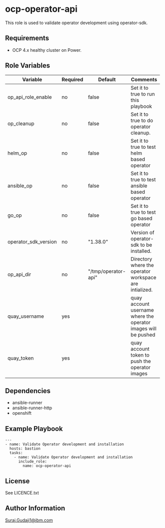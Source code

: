 ocp-operator-api
=========

This role is used to validate operator development using operator-sdk.

Requirements
------------

- OCP 4.x healthy cluster on Power.


Role Variables
--------------

| Variable                                   | Required | Default                                                                              | Comments                                                                                                                       |
|--------------------------------------------|----------|--------------------------------------------------------------------------------------|--------------------------------------------------------------------------------------------------------------------------------|
| op_api_role_enable                            | no       | false                                                                                | Set it to true to run this playbook                                                                                            |
| op_cleanup                            | no       | false                                                                                | Set it to true to do operator cleanup.                                                                                            |
| helm_op                   | no       | false                                                                                 | Set it to true to test helm based operator                                                                      |
| ansible_op                   | no       | false                                                                                 | Set it to true to test ansible based operator                                                                      |
| go_op                   | no       | false                                                                                 | Set it to true to test go based operator                                                                      |
| operator_sdk_version                    | no       | "1.38.0"                                                                               | Version of operator-sdk to be installed.                                                                                                       |
| op_api_dir                      | no       | "/tmp/operator-api"                                                                    | Directory where the operator workspace are intialized.                                                                                                         |
| quay_username                    | yes       |                                                                                | quay account username where the operator images will be pushed                                                                                                       |
| quay_token                    | yes       |                                                                                | quay account token to push the operator images                                                                                                        |




Dependencies
------------

- ansible-runner
- ansible-runner-http
- openshift

Example Playbook
----------------

```
---
- name: Validate Operator development and installation
  hosts: bastion
  tasks:
    - name: Validate Operator development and installation
      include_role:
        name: ocp-operator-api
```


License
-------

See LICENCE.txt

Author Information
------------------

Suraj.Gudaji1@ibm.com
